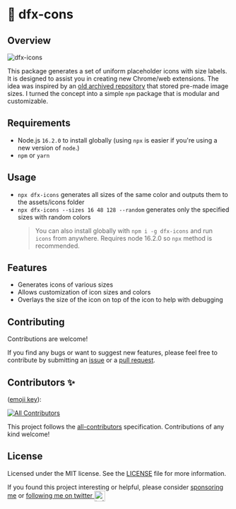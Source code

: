 # 🎨 dfx-cons

## Overview
![dfx-icons](https://github.com/itsbrex/dfx-icons/assets/9772694/df68be57-063c-4b17-af3b-2b598373cead)

This package generates a set of uniform placeholder icons with size labels. It is designed to assist you in creating new Chrome/web extensions. The idea was inspired by an [old archived repository](https://github.com/jbrudvik/chrome-extension-icon-sizes) that stored pre-made image sizes. I turned the concept into a simple `npm` package that is modular and customizable.

## Requirements

- Node.js `16.2.0` to install globally (using `npx` is easier if you're using a new version of `node`.)
- `npm` or `yarn`

## Usage

- `npx dfx-icons` generates all sizes of the same color and outputs them to the assets/icons folder
- `npx dfx-icons --sizes 16 48 128 --random` generates only the specified sizes with random colors
  > You can also install globally with `npm i -g dfx-icons` and run `icons` from anywhere. Requires node 16.2.0 so `npx` method is recommended.

## Features

- Generates icons of various sizes
- Allows customization of icon sizes and colors
- Overlays the size of the icon on top of the icon to help with debugging

## Contributing

Contributions are welcome!

If you find any bugs or want to suggest new features, please feel free to contribute by submitting an [issue](https://github.com/itsbrex/dfx-icons/issues) or a [pull request](https://github.com/itsbrex/dfx-icons/pulls).

## Contributors ✨

([emoji key](https://github.com/all-contributors/all-contributors#emoji-key)):

<!-- ALL-CONTRIBUTORS-BADGE:START - Do not remove or modify this section -->

[![All Contributors](https://img.shields.io/github/all-contributors/itsbrex/dfx-icons?color=ee8449&style=flat-square)](##Contributing)

<!-- ALL-CONTRIBUTORS-BADGE:END -->

<!-- ALL-CONTRIBUTORS-LIST:START - Do not remove or modify this section -->
<!-- prettier-ignore-start -->
<!-- markdownlint-disable -->

<!-- markdownlint-restore -->
<!-- prettier-ignore-end -->

<!-- ALL-CONTRIBUTORS-LIST:END -->

This project follows the [all-contributors](https://allcontributors.org/) specification. Contributions of any kind welcome!

## License

Licensed under the MIT license. See the [LICENSE](./LICENSE) file for more information.

If you found this project interesting or helpful, please consider [sponsoring me](https://github.com/sponsors/itsbrex) or <a href="https://twitter.com/itsbrex">following me on twitter <img src="https://storage.googleapis.com/saasify-assets/twitter-logo.svg" alt="twitter" height="24px" align="center"></a>
